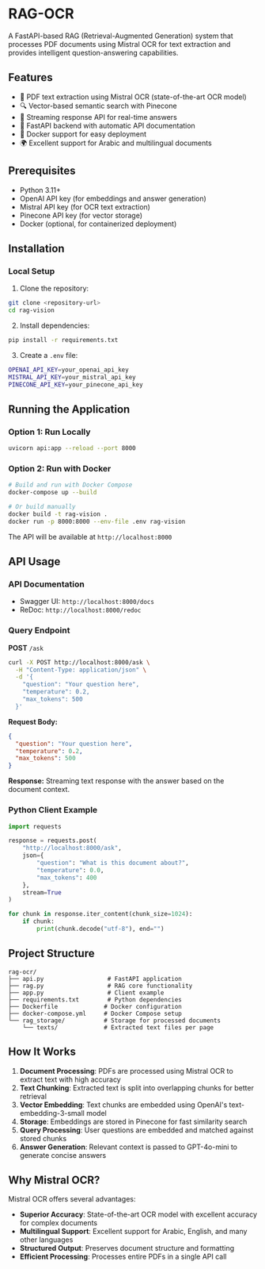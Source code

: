 # RAG-OCR

A FastAPI-based RAG (Retrieval-Augmented Generation) system that processes PDF documents using Mistral OCR for text extraction and provides intelligent question-answering capabilities.

## Features

- 📄 PDF text extraction using Mistral OCR (state-of-the-art OCR model)
- 🔍 Vector-based semantic search with Pinecone
- 💬 Streaming response API for real-time answers
- 🚀 FastAPI backend with automatic API documentation
- 🐳 Docker support for easy deployment
- 🌍 Excellent support for Arabic and multilingual documents

## Prerequisites

- Python 3.11+
- OpenAI API key (for embeddings and answer generation)
- Mistral API key (for OCR text extraction)
- Pinecone API key (for vector storage)
- Docker (optional, for containerized deployment)

## Installation

### Local Setup

1. Clone the repository:
```bash
git clone <repository-url>
cd rag-vision
```

2. Install dependencies:
```bash
pip install -r requirements.txt
```

3. Create a `.env` file:
```bash
OPENAI_API_KEY=your_openai_api_key
MISTRAL_API_KEY=your_mistral_api_key
PINECONE_API_KEY=your_pinecone_api_key
```

## Running the Application

### Option 1: Run Locally

```bash
uvicorn api:app --reload --port 8000
```

### Option 2: Run with Docker

```bash
# Build and run with Docker Compose
docker-compose up --build

# Or build manually
docker build -t rag-vision .
docker run -p 8000:8000 --env-file .env rag-vision
```

The API will be available at `http://localhost:8000`

## API Usage

### API Documentation

- Swagger UI: `http://localhost:8000/docs`
- ReDoc: `http://localhost:8000/redoc`

### Query Endpoint

**POST** `/ask`

```bash
curl -X POST http://localhost:8000/ask \
  -H "Content-Type: application/json" \
  -d '{
    "question": "Your question here",
    "temperature": 0.2,
    "max_tokens": 500
  }'
```

**Request Body:**
```json
{
  "question": "Your question here",
  "temperature": 0.2,
  "max_tokens": 500
}
```

**Response:**
Streaming text response with the answer based on the document context.

### Python Client Example

```python
import requests

response = requests.post(
    "http://localhost:8000/ask",
    json={
        "question": "What is this document about?",
        "temperature": 0.0,
        "max_tokens": 400
    },
    stream=True
)

for chunk in response.iter_content(chunk_size=1024):
    if chunk:
        print(chunk.decode("utf-8"), end="")
```

## Project Structure

```
rag-ocr/
├── api.py                  # FastAPI application
├── rag.py                  # RAG core functionality
├── app.py                  # Client example
├── requirements.txt        # Python dependencies
├── Dockerfile             # Docker configuration
├── docker-compose.yml     # Docker Compose setup
└── rag_storage/           # Storage for processed documents
    └── texts/             # Extracted text files per page
```

## How It Works

1. **Document Processing**: PDFs are processed using Mistral OCR to extract text with high accuracy
2. **Text Chunking**: Extracted text is split into overlapping chunks for better retrieval
3. **Vector Embedding**: Text chunks are embedded using OpenAI's text-embedding-3-small model
4. **Storage**: Embeddings are stored in Pinecone for fast similarity search
5. **Query Processing**: User questions are embedded and matched against stored chunks
6. **Answer Generation**: Relevant context is passed to GPT-4o-mini to generate concise answers

## Why Mistral OCR?

Mistral OCR offers several advantages:
- **Superior Accuracy**: State-of-the-art OCR model with excellent accuracy for complex documents
- **Multilingual Support**: Excellent support for Arabic, English, and many other languages
- **Structured Output**: Preserves document structure and formatting
- **Efficient Processing**: Processes entire PDFs in a single API call




